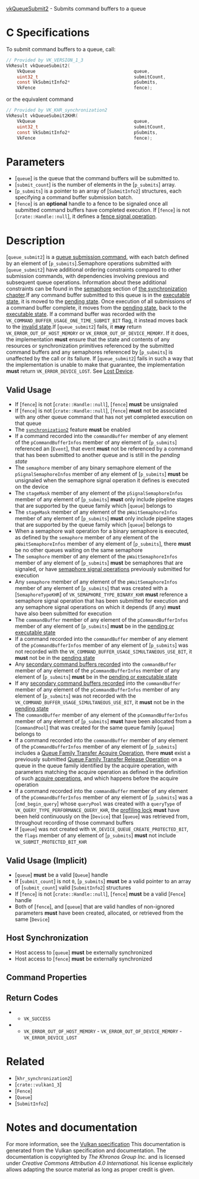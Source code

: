 [vkQueueSubmit2](https://www.khronos.org/registry/vulkan/specs/1.3-extensions/man/html/vkQueueSubmit2.html) - Submits command buffers to a queue

# C Specifications
To submit command buffers to a queue, call:
```c
// Provided by VK_VERSION_1_3
VkResult vkQueueSubmit2(
    VkQueue                                     queue,
    uint32_t                                    submitCount,
    const VkSubmitInfo2*                        pSubmits,
    VkFence                                     fence);
```
or the equivalent command
```c
// Provided by VK_KHR_synchronization2
VkResult vkQueueSubmit2KHR(
    VkQueue                                     queue,
    uint32_t                                    submitCount,
    const VkSubmitInfo2*                        pSubmits,
    VkFence                                     fence);
```

# Parameters
- [`queue`] is the queue that the command buffers will be submitted to.
- [`submit_count`] is the number of elements in the [`p_submits`] array.
- [`p_submits`] is a pointer to an array of [`SubmitInfo2`] structures, each specifying a command buffer submission batch.
- [`fence`] is an  **optional**  handle to a fence to be signaled once all submitted command buffers have completed execution. If [`fence`] is not [`crate::Handle::null`], it defines a [fence signal operation](https://www.khronos.org/registry/vulkan/specs/1.3-extensions/html/vkspec.html#synchronization-fences-signaling).

# Description
[`queue_submit2`] is a [queue submission
command](https://www.khronos.org/registry/vulkan/specs/1.3-extensions/html/vkspec.html#devsandqueues-submission), with each batch defined by an element of [`p_submits`].Semaphore operations submitted with [`queue_submit2`] have additional
ordering constraints compared to other submission commands, with
dependencies involving previous and subsequent queue operations.
Information about these additional constraints can be found in the
[semaphore](https://www.khronos.org/registry/vulkan/specs/1.3-extensions/html/vkspec.html#synchronization-semaphores) section of [the
synchronization chapter](https://www.khronos.org/registry/vulkan/specs/1.3-extensions/html/vkspec.html#synchronization).If any command buffer submitted to this queue is in the
[executable state](https://www.khronos.org/registry/vulkan/specs/1.3-extensions/html/vkspec.html#commandbuffers-lifecycle), it is moved to the
[pending state](https://www.khronos.org/registry/vulkan/specs/1.3-extensions/html/vkspec.html#commandbuffers-lifecycle).
Once execution of all submissions of a command buffer complete, it moves
from the [pending state](https://www.khronos.org/registry/vulkan/specs/1.3-extensions/html/vkspec.html#commandbuffers-lifecycle), back to the
[executable state](https://www.khronos.org/registry/vulkan/specs/1.3-extensions/html/vkspec.html#commandbuffers-lifecycle).
If a command buffer was recorded with the
`VK_COMMAND_BUFFER_USAGE_ONE_TIME_SUBMIT_BIT` flag, it instead moves
back to the [invalid state](https://www.khronos.org/registry/vulkan/specs/1.3-extensions/html/vkspec.html#commandbuffers-lifecycle).If [`queue_submit2`] fails, it  **may**  return
`VK_ERROR_OUT_OF_HOST_MEMORY` or `VK_ERROR_OUT_OF_DEVICE_MEMORY`.
If it does, the implementation  **must**  ensure that the state and contents of
any resources or synchronization primitives referenced by the submitted
command buffers and any semaphores referenced by [`p_submits`] is
unaffected by the call or its failure.
If [`queue_submit2`] fails in such a way that the implementation is
unable to make that guarantee, the implementation  **must**  return
`VK_ERROR_DEVICE_LOST`.
See [Lost Device](https://www.khronos.org/registry/vulkan/specs/1.3-extensions/html/vkspec.html#devsandqueues-lost-device).
## Valid Usage
-    If [`fence`] is not [`crate::Handle::null`], [`fence`] **must**  be unsignaled
-    If [`fence`] is not [`crate::Handle::null`], [`fence`] **must**  not be associated with any other queue command that has not yet completed execution on that queue
-    The [`synchronization2`](https://www.khronos.org/registry/vulkan/specs/1.3-extensions/html/vkspec.html#features-synchronization2) feature  **must**  be enabled
-    If a command recorded into the `commandBuffer` member of any element of the `pCommandBufferInfos` member of any element of [`p_submits`] referenced an [`Event`], that event  **must**  not be referenced by a command that has been submitted to another queue and is still in the *pending state*
-    The `semaphore` member of any binary semaphore element of the `pSignalSemaphoreInfos` member of any element of [`p_submits`] **must**  be unsignaled when the semaphore signal operation it defines is executed on the device
-    The `stageMask` member of any element of the `pSignalSemaphoreInfos` member of any element of [`p_submits`] **must**  only include pipeline stages that are supported by the queue family which [`queue`] belongs to
-    The `stageMask` member of any element of the `pWaitSemaphoreInfos` member of any element of [`p_submits`] **must**  only include pipeline stages that are supported by the queue family which [`queue`] belongs to
-    When a semaphore wait operation for a binary semaphore is executed, as defined by the `semaphore` member of any element of the `pWaitSemaphoreInfos` member of any element of [`p_submits`], there  **must**  be no other queues waiting on the same semaphore
-    The `semaphore` member of any element of the `pWaitSemaphoreInfos` member of any element of [`p_submits`] **must**  be semaphores that are signaled, or have [semaphore signal operations](https://www.khronos.org/registry/vulkan/specs/1.3-extensions/html/vkspec.html#synchronization-semaphores-signaling) previously submitted for execution
-    Any `semaphore` member of any element of the `pWaitSemaphoreInfos` member of any element of [`p_submits`] that was created with a [`SemaphoreTypeKHR`] of `VK_SEMAPHORE_TYPE_BINARY_KHR` **must**  reference a semaphore signal operation that has been submitted for execution and any semaphore signal operations on which it depends (if any)  **must**  have also been submitted for execution
-    The `commandBuffer` member of any element of the `pCommandBufferInfos` member of any element of [`p_submits`] **must**  be in the [pending or executable state](https://www.khronos.org/registry/vulkan/specs/1.3-extensions/html/vkspec.html#commandbuffers-lifecycle)
-    If a command recorded into the `commandBuffer` member of any element of the `pCommandBufferInfos` member of any element of [`p_submits`] was not recorded with the `VK_COMMAND_BUFFER_USAGE_SIMULTANEOUS_USE_BIT`, it  **must**  not be in the [pending state](https://www.khronos.org/registry/vulkan/specs/1.3-extensions/html/vkspec.html#commandbuffers-lifecycle)
-    Any [secondary command buffers recorded](https://www.khronos.org/registry/vulkan/specs/1.3-extensions/html/vkspec.html#commandbuffers-secondary) into the `commandBuffer` member of any element of the `pCommandBufferInfos` member of any element of [`p_submits`] **must**  be in the [pending or executable state](https://www.khronos.org/registry/vulkan/specs/1.3-extensions/html/vkspec.html#commandbuffers-lifecycle)
-    If any [secondary command buffers recorded](https://www.khronos.org/registry/vulkan/specs/1.3-extensions/html/vkspec.html#commandbuffers-secondary) into the `commandBuffer` member of any element of the `pCommandBufferInfos` member of any element of [`p_submits`] was not recorded with the `VK_COMMAND_BUFFER_USAGE_SIMULTANEOUS_USE_BIT`, it  **must**  not be in the [pending state](https://www.khronos.org/registry/vulkan/specs/1.3-extensions/html/vkspec.html#commandbuffers-lifecycle)
-    The `commandBuffer` member of any element of the `pCommandBufferInfos` member of any element of [`p_submits`] **must**  have been allocated from a [`CommandPool`] that was created for the same queue family [`queue`] belongs to
-    If a command recorded into the `commandBuffer` member of any element of the `pCommandBufferInfos` member of any element of [`p_submits`] includes a [Queue Family Transfer Acquire Operation](https://www.khronos.org/registry/vulkan/specs/1.3-extensions/html/vkspec.html#synchronization-queue-transfers-acquire), there  **must**  exist a previously submitted [Queue Family Transfer Release Operation](https://www.khronos.org/registry/vulkan/specs/1.3-extensions/html/vkspec.html#synchronization-queue-transfers-release) on a queue in the queue family identified by the acquire operation, with parameters matching the acquire operation as defined in the definition of such [acquire operations](https://www.khronos.org/registry/vulkan/specs/1.3-extensions/html/vkspec.html#synchronization-queue-transfers-acquire), and which happens before the acquire operation
-    If a command recorded into the `commandBuffer` member of any element of the `pCommandBufferInfos` member of any element of [`p_submits`] was a [`cmd_begin_query`] whose `queryPool` was created with a `queryType` of `VK_QUERY_TYPE_PERFORMANCE_QUERY_KHR`, the [profiling lock](https://www.khronos.org/registry/vulkan/specs/1.3-extensions/html/vkspec.html#profiling-lock) **must**  have been held continuously on the [`Device`] that [`queue`] was retrieved from, throughout recording of those command buffers
-    If [`queue`] was not created with `VK_DEVICE_QUEUE_CREATE_PROTECTED_BIT`, the `flags` member of any element of [`p_submits`] **must**  not include `VK_SUBMIT_PROTECTED_BIT_KHR`

## Valid Usage (Implicit)
-  [`queue`] **must**  be a valid [`Queue`] handle
-    If [`submit_count`] is not `0`, [`p_submits`] **must**  be a valid pointer to an array of [`submit_count`] valid [`SubmitInfo2`] structures
-    If [`fence`] is not [`crate::Handle::null`], [`fence`] **must**  be a valid [`Fence`] handle
-    Both of [`fence`], and [`queue`] that are valid handles of non-ignored parameters  **must**  have been created, allocated, or retrieved from the same [`Device`]

## Host Synchronization
- Host access to [`queue`] **must**  be externally synchronized
- Host access to [`fence`] **must**  be externally synchronized

## Command Properties
## Return Codes
*   - `VK_SUCCESS` 
*   - `VK_ERROR_OUT_OF_HOST_MEMORY`  - `VK_ERROR_OUT_OF_DEVICE_MEMORY`  - `VK_ERROR_DEVICE_LOST`

# Related
- [`khr_synchronization2`]
- [`crate::vulkan1_3`]
- [`Fence`]
- [`Queue`]
- [`SubmitInfo2`]

# Notes and documentation
For more information, see the [Vulkan specification](https://www.khronos.org/registry/vulkan/specs/1.3-extensions/html/vkspec.html)
This documentation is generated from the Vulkan specification and documentation.
The documentation is copyrighted by *The Khronos Group Inc.* and is licensed under *Creative Commons Attribution 4.0 International*.
his license explicitely allows adapting the source material as long as proper credit is given.
        